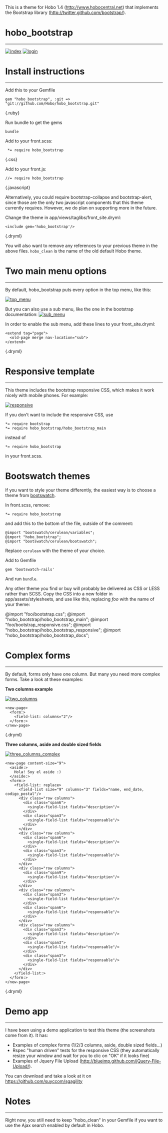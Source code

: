 This is a theme for Hobo 1.4 (http://www.hobocentral.net) that implements the Bootstrap library (http://twitter.github.com/bootstrap/).

# hobo_bootstrap
<hr/>

[![index][1]][1]
[![login][2]][2]



Install instructions
====================
<hr/>

Add this to your Gemfile

    gem "hobo_bootstrap", :git => "git://github.com/Hobo/hobo_bootstrap.git"
{.ruby}

Run bundle to get the gems

    bundle

Add to your front.scss:

     *= require hobo_bootstrap
{.css}

Add to your front.js:

    //= require hobo_bootstrap
{.javascript}

Alternatively, you could require bootstrap-collapse and bootstrap-alert, since those are the only two javascript components that this theme currently requires.   However, we do plan on supporting more in the future.

Change the theme in app/views/taglibs/front_site.dryml:

    <include gem='hobo_bootstrap'/>
{.dryml}

You will also want to remove any references to your previous theme in the above files.  `hobo_clean` is the name of the old default Hobo theme.

Two main menu options
=====================
<hr/>

By default, hobo_bootstrap puts every option in the top menu, like this:

[![top_menu][3]][3]


But you can also use a sub menu, like the one in the bootstrap documentation:
[![sub_menu][4]][4]

In order to enable the sub menu, add these lines to your front_site.dryml:

    <extend tag="page">
      <old-page merge nav-location="sub">
    </extend>
{.dryml}




Responsive template
===================
<hr/>

This theme includes the bootstrap responsive CSS, which makes it work nicely with mobile phones. For example:

[![responsive][5]][5]

If you don't want to include the responsive CSS, use

    *= require bootstrap
    *= require hobo_bootstrap/hobo_bootstrap_main

instead of

    *= require hobo_bootstrap

in your front.scss.


Bootswatch themes
=================

If you want to style your theme differently, the easiest way is to choose a theme from [bootswatch](http://bootswatch.com).

In front.scss, remove:

    *= require hobo_bootstrap

and add this to the bottom of the file, outside of the comment:

    @import "bootswatch/cerulean/variables";
    @import "hobo_bootstrap";
    @import "bootswatch/cerulean/bootswatch";

Replace `cerulean` with the theme of your choice.

Add to Gemfile

    gem 'bootswatch-rails'

And run `bundle`.

Any other theme you find or buy will probably be delivered as CSS or LESS rather than SCSS.   Copy the CSS into a new folder in app/assets/stylesheets, and use like this, replacing *foo* with the name of your theme:

@import "foo/bootstrap.css";
@import "hobo_bootstrap/hobo_bootstrap_main";
@import "foo/bootstrap_responsive.css";
@import "hobo_bootstrap/hobo_bootstrap_responsive";
@import "hobo_bootstrap/hobo_bootstrap_docs";

Complex forms
=============
<hr/>

By default, forms only have one column. But many you need more complex forms. Take a look at these examples:

**Two columns example**

[![two_columns][6]][6]

    <new-page>
      <form:>
        <field-list: columns="2"/>
      </form:>
    </new-page>
{.dryml}

**Three columns, aside and double sized fields**

[![three_columns_complex][7]][7]

    <new-page content-size="9">
      <aside:>
        Hola! Soy el aside :)
      </aside:>
      <form:>
        <field-list: replace>
          <field-list size="9" columns="3" fields="name, end_date, codigo_postal"/>
          <div class="row columns">
            <div class="span6">
              <single-field-list fields="description"/>
            </div>
            <div class="span3">
              <single-field-list fields="responsable"/>
            </div>
          </div>
          <div class="row columns">
            <div class="span6">
              <single-field-list fields="description"/>
            </div>
            <div class="span3">
              <single-field-list fields="responsable"/>
            </div>
          </div>
          <div class="row columns">
            <div class="span9">
              <single-field-list fields="description"/>
            </div>
          </div>
          <div class="row columns">
            <div class="span3">
              <single-field-list fields="description"/>
            </div>
            <div class="span6">
              <single-field-list fields="responsable"/>
            </div>
          </div>
          <div class="row columns">
            <div class="span3">
              <single-field-list fields="description"/>
            </div>
            <div class="span3">
              <single-field-list fields="responsable"/>
            </div>
            <div class="span3">
              <single-field-list fields="responsable"/>
            </div>
          </div>
        </field-list:>
      </form:>
    </new-page>
{.dryml}



Demo app
========
<hr/>

I have been using a demo application to test this theme (the screenshots come from it). It has:
* Examples of complex forms (1/2/3 columns, aside, double sized fields...)
* Rspec "human driven" tests for the responsive CSS (they automatically resize your window and wait for you to clic on "OK" if it looks fine)
* Examples of Jquery File Upload (http://blueimp.github.com/jQuery-File-Upload/).

You can download and take a look at it on https://github.com/suyccom/sgagility


Notes
=====
<hr/>

Right now, you still need to keep "hobo_clean" in your Gemfile if you want to use the Ajax search enabled by default in Hobo.


  [1]: https://github.com/Hobo/hobo_bootstrap/raw/master/screenshots/index.png
  [2]: https://github.com/Hobo/hobo_bootstrap/raw/master/screenshots/login.png
  [3]: https://github.com/Hobo/hobo_bootstrap/raw/master/screenshots/top_menu.png
  [4]: https://github.com/Hobo/hobo_bootstrap/raw/master/screenshots/sub_menu.png
  [5]: https://github.com/Hobo/hobo_bootstrap/raw/master/screenshots/responsive.png
  [6]: https://github.com/Hobo/hobo_bootstrap/raw/master/screenshots/two_columns.png
  [7]: https://github.com/Hobo/hobo_bootstrap/raw/master/screenshots/three_columns_complex.png
